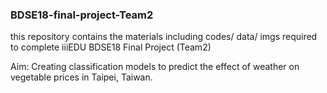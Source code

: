 ### BDSE18-final-project-Team2

this repository contains the materials including codes/ data/ imgs required to complete iiiEDU BDSE18 Final Project (Team2)

Aim: Creating classification models to predict the effect of weather on vegetable prices in Taipei, Taiwan.
